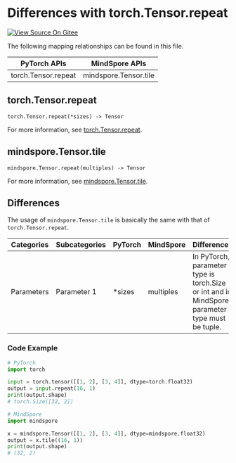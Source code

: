 # Differences with torch.Tensor.repeat

[![View Source On Gitee](https://mindspore-website.obs.cn-north-4.myhuaweicloud.com/website-images/master/resource/_static/logo_source_en.png)](https://gitee.com/mindspore/docs/blob/master/docs/mindspore/source_en/note/api_mapping/pytorch_diff/tensor_repeat.md)

The following mapping relationships can be found in this file.

|     PyTorch APIs      |      MindSpore APIs       |
| :-------------------: | :-----------------------: |
|   torch.Tensor.repeat    |   mindspore.Tensor.tile    |

## torch.Tensor.repeat

```text
torch.Tensor.repeat(*sizes) -> Tensor
```

For more information, see [torch.Tensor.repeat](https://pytorch.org/docs/1.8.1/tensors.html#torch.Tensor.repeat).

## mindspore.Tensor.tile

```text
mindspore.Tensor.repeat(multiples) -> Tensor
```

For more information, see [mindspore.Tensor.tile](https://www.mindspore.cn/docs/en/master/api_python/mindspore/Tensor/mindspore.Tensor.tile.html).

## Differences

The usage of `mindspore.Tensor.tile` is basically the same with that of `torch.Tensor.repeat`.

| Categories | Subcategories| PyTorch | MindSpore |Differences |
| ---- | ----- | ------- | --------- |------------------ |
| Parameters | Parameter 1 | *sizes   | multiples         | In PyTorch, parameter type is torch.Size or int and in MindSpore, parameter type must be tuple. |

### Code Example

```python
# PyTorch
import torch

input = torch.tensor([[1, 2], [3, 4]], dtype=torch.float32)
output = input.repeat(16, 1)
print(output.shape)
# torch.Size([32, 2])

# MindSpore
import mindspore

x = mindspore.Tensor([[1, 2], [3, 4]], dtype=mindspore.float32)
output = x.tile((16, 1))
print(output.shape)
# (32, 2)
```
